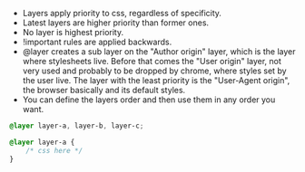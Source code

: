 - Layers apply priority to css, regardless of specificity.
- Latest layers are higher priority than former ones.
- No layer is highest priority.
- !important rules are applied backwards.
- @layer creates a sub layer on the "Author origin" layer, which is the layer where stylesheets live. Before that comes the "User origin" layer, not very used and probably to be dropped by chrome, where styles set by the user live. The layer with the least priority is the "User-Agent origin", the browser basically and its default styles.            
- You can define the layers order and then use them in any order you want.

```css
@layer layer-a, layer-b, layer-c;

@layer layer-a {
    /* css here */
}
```
